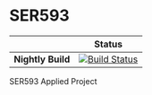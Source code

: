 # SER593

|   | Status |
| ------------- | ------------- |
| **Nightly Build** |[![Build Status](http://ec2-54-187-128-174.us-west-2.compute.amazonaws.com:8080/buildStatus/icon?job=topia-nightly)](http://ec2-54-187-128-174.us-west-2.compute.amazonaws.com:8080/job/topia-nightly/) |

SER593 Applied Project
